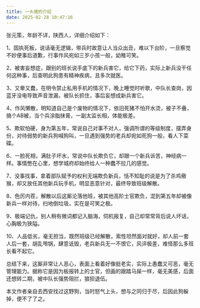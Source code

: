 ```yaml
---
title: 一头猪的介绍
date: 2025-02-28 10:47:16
---
```


张元策，年龄不详，陕西人，详细介绍如下： 

1、固执死板，说话毫无逻辑，带兵时故意让人当众出丑，难以下台阶，一旦察觉不妙便事后道歉，行事作风宛如三岁小孩一般，幼稚可笑。

2、被害妄想症，跟别的班长说手底下的新兵害它，给它下药，实际上新兵没干任何这种事，后查明此狗患有精神疾病，且多次就医。

3、又晕又蠢，在明令禁止私用手机的情况下，晚上睡觉时听歌，中队长查岗，因蓝牙没电导致声音泄漏，被队长抓住，事后妄想成新兵害它。

4、作风懒散，明知道自己是个废物的情况下，依旧死猪不怕开水烫，被子不叠，搞个AB被，当个兵涂脂抹膏，一副太监长相，体能极差。

5、欺软怕硬，身为第五年，常说自己对事不对人，强调所谓的等级制度，摆弄身份，对待弱势的新兵狗喊狗叫，一旦遇到强势的老兵却宛如死狗一般，看人下菜碟。

6、一脸死相，满肚子坏水，常说中队长欺负它，却跟一个新兵诉苦，神经病一样。事情憋在心里，想学城府却始终给人一种蠢不拉几的感觉。 

7、没事找事，拿着部队赋予的权利无端欺负新兵，恬不知耻的说是为了杀鸡儆猴，却又放任其他新兵玩手机，明显恶意针对，最终导致班级解散。

8、色厉内茬，解散以后这厮沦落他班，被其他高阶士官欺负，混到第五年却被像新兵一样对待，扫地倒垃圾，实在是可笑之极。

9、极端记仇，别人稍有微词都记入脑海，伺机报复，自己却常常背后说人坏话，心胸极为狭隘。

10、人品低劣，毫无担当，既然班级已经解散，索性坦然面对就好，却人前一套人后一套，胡乱甩锅，肆意诋毁，老兵新兵无一不恨它，风评极差，难怪那么多班长看不起它。

总结下来，这厮非常让人恶心，表面上看着好像挺老实，实际上愚蠢又可恶，毫无管理能力。据称它是因为板报转上的士官，但画的跟踏马屎一样，毫无美感，后面还想转二期，被中队长强势阻拦，狼狈退伍。

本文作者亲自去西安找过这野狗，当时怒气上头，想与之同归于尽，后因此狗躲掉，便不了了之。
